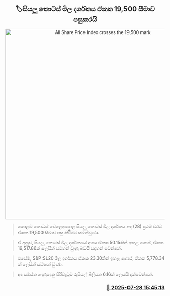 <p align='center'><b><h2 align='center' title='All Share Price Index crosses the 19,500 mark'>🏷සියලු කොටස් මිල දර්ශකය ඒකක 19,500 සීමාව පසුකරයි</h2></b></p>
<p align='center'><img src='https://helakuru.sgp1.cdn.digitaloceanspaces.com/esana/images/lib/cse-stock.jpg' width='600' alt='All Share Price Index crosses the 19,500 mark'></p>

> කොළඹ කොටස් වෙළෙඳපොළ සියලු කොටස් මිල දර්ශකය අද (28) ප්‍රථම වරට ඒකක 19,500 සීමාව පසු කිරීමට සමත්වුණා.

> ඒ අනුව, සියලු කොටස් මිල දර්ශකයේ අගය ඒකක 50.15කින් ඉහළ ගොස්, ඒකක 19,517.86ක් ලෙසින් සටහන් වුණු බවයි සඳහන් වෙන්නේ.

> එසේම, S&P SL20 මිල දර්ශකය ඒකක 23.30කින් ඉහළ ගොස්, ඒකක 5,778.34 ක් ලෙසින් සටහන් වුණා.

> අද සමස්ත ගණුදෙනු පිරිවැටුම රුපියල් බිලියන 6.16ක් ලෙසයි දැක්වෙන්නේ.



<h3 align='right'><a href='https://www.helakuru.lk/esana/p/112230/'>📅 2025-07-28 15:45:13</a></h3>
